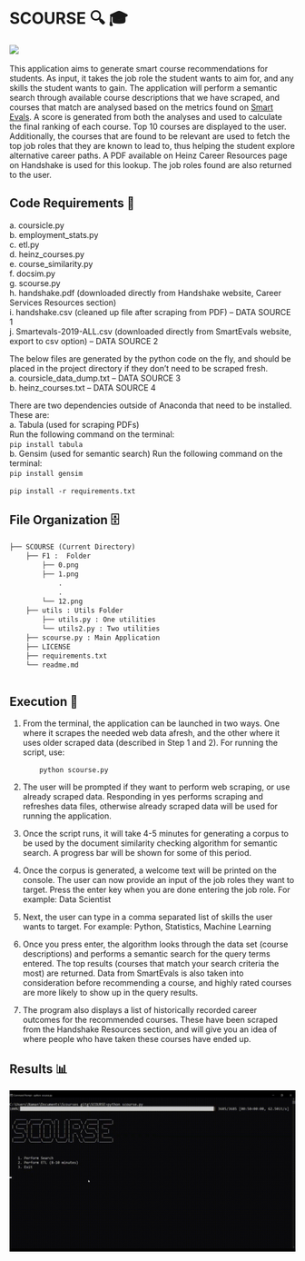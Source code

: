 # SCOURSE 🔍 🎓

[![](https://img.shields.io/github/license/sourcerer-io/hall-of-fame.svg?colorB=ff0000)](https://github.com/akshaybahadur21/CourseBaby/blob/main/LICENSE) 

This application aims to generate smart course recommendations for students. As input, it takes the job role the student wants to aim for, and any skills the student wants to gain. The application will perform a semantic search through available course descriptions that we have scraped, and courses that match are analysed based on the metrics found on [Smart Evals](smartevals.com). A score is generated from both the analyses and used to calculate the final ranking of each course. Top 10 courses are displayed to the user. Additionally, the courses that are found to be relevant are used to fetch the top job roles that they are known to lead to, thus helping the student explore alternative career paths. A PDF available on Heinz Career Resources page on Handshake is used for this lookup. The job roles found are also returned to the user. 

## Code Requirements 🦄
a.	coursicle.py<br>
b.	employment_stats.py<br>
c.	etl.py<br>
d.	heinz_courses.py<br>
e.	course_similarity.py<br>
f.	docsim.py<br>
g.	scourse.py<br>
h.	handshake.pdf (downloaded directly from Handshake website, Career Services Resources section)<br>
i.	handshake.csv (cleaned up file after scraping from PDF) – DATA SOURCE 1<br>
j.	Smartevals-2019-ALL.csv (downloaded directly from SmartEvals website, export to csv option) – DATA SOURCE 2<br>

The below files are generated by the python code on the fly, and should be placed in the project directory if they don’t need to be scraped fresh.<br>
    a.	coursicle_data_dump.txt – DATA SOURCE 3<br>
    b.	heinz_courses.txt – DATA SOURCE 4<br>

There are two dependencies outside of Anaconda that need to be installed. These are:<br>
    a.	Tabula (used for scraping PDFs)<br>
        Run the following command on the terminal:<br> ```pip install tabula``` <br>
    b.	Gensim (used for semantic search)
        Run the following command on the terminal: <br>```pip install gensim```


`pip install -r requirements.txt`

## File Organization 🗄️

```shell
├── SCOURSE (Current Directory)
    ├── F1 :  Folder
        ├── 0.png
        ├── 1.png
            .
            .
        └── 12.png
    ├── utils : Utils Folder
        ├── utils.py : One utilities
        └── utils2.py : Two utilities
    ├── scourse.py : Main Application
    ├── LICENSE
    ├── requirements.txt
    └── readme.md
        
```


## Execution 🐉
1.	From the terminal, the application can be launched in two ways. One where it scrapes the needed web data afresh, and the other where it uses older scraped data (described in Step 1 and 2).
    For running the script, use:
    ```
        python scourse.py
    ```
        
2.	The user will be prompted if they want to perform web scraping, or use already scraped data. Responding in yes performs scraping and refreshes data files, otherwise already scraped data will be used for running the application.
3.	Once the script runs, it will take 4-5 minutes for generating a corpus to be used by the document similarity checking algorithm for semantic search. A progress bar will be shown for some of this period. 
4.	Once the corpus is generated, a welcome text will be printed on the console. The user can now provide an input of the job roles they want to target. Press the enter key when you are done entering the job role. For example: Data Scientist
5.	Next, the user can type in a comma separated list of skills the user wants to target. For example: Python, Statistics, Machine Learning
6.	Once you press enter, the algorithm looks through the data set (course descriptions) and performs a semantic search for the query terms entered. The top results (courses that match your search criteria the most) are returned. Data from SmartEvals is also taken into consideration before recommending a course, and highly rated courses are more likely to show up in the query results. 
7.	The program also displays a list of historically recorded career outcomes for the recommended courses. These have been scraped from the Handshake Resources section, and will give you an idea of where people who have taken these courses have ended up. 

## Results 📊
<img src="https://github.com/akshaybahadur21/BLOB/blob/master/scourse.gif">
